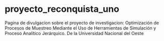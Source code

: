# proyecto_reconquista_uno
Pagina de divulgacion sobre el proyecto de investigacion: Optimización de Procesos de Muestreo Mediante el Uso de Herramientas de Simulación y Proceso Analítico Jerárquico. De la Universidad Nacional del Oeste
